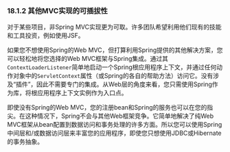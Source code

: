 ### 18.1.2 其他MVC实现的可插拔性

对于某些项目，非Spring MVC实现更为可取。许多团队希望利用他们现有的技能和工具投资，例如使用JSF。

如果您不想使用Spring的Web MVC，但打算利用Spring提供的其他解决方案，您可以轻松地将您选择的Web MVC框架与Spring集成。通过其`ContextLoaderListener`简单地启动一个Spring根应用程序上下文，并通过任何动作对象中的`ServletContext`属性（或Spring的各自的帮助方法）访问它。没有涉及“插件”，因此不需要专门的集成。从Web层的角度来看，您只需使用Spring作为库，将根应用程序上下文实例作为入口点。

即使没有Spring的Web MVC，您的注册bean和Spring的服务也可以在您的指尖。在这种情况下，Spring不会与其他Web框架竞争。它简单地解决了纯Web MVC框架从bean配置到数据访问和事务处理的许多方面。所以您可以使用Spring中间层和/或数据访问层来丰富您的应用程序，即使您只想使用JDBC或Hibernate的事务抽象。

